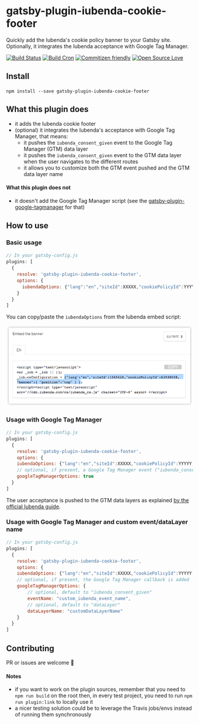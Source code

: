 # gatsby-plugin-iubenda-cookie-footer
Quickly add the Iubenda's cookie policy banner to your Gatsby site. Optionally, it integrates the
Iubenda acceptance with Google Tag Manager.

[![Build Status](https://travis-ci.com/NoriSte/gatsby-plugin-iubenda-cookie-footer.svg?branch=master)](https://travis-ci.com/NoriSte/gatsby-plugin-iubenda-cookie-footer)
[![Build Cron](https://img.shields.io/badge/build%20cron-weekly-44cc11.svg)](https://travis-ci.com/NoriSte/gatsby-plugin-iubenda-cookie-footer)
[![Commitizen friendly](https://img.shields.io/badge/commitizen-friendly-brightgreen.svg)](http://commitizen.github.io/cz-cli/)
[![Open Source
Love](https://badges.frapsoft.com/os/mit/mit.svg?v=102)](https://github.com/ellerbrock/open-source-badge/)

## Install

`npm install --save gatsby-plugin-iubenda-cookie-footer`

## What this plugin does

- it adds the Iubenda cookie footer
- (optional) it integrates the Iubenda's acceptance with Google Tag Manager, that means:
  - it pushes the `iubenda_consent_given` event to the Google Tag Manager (GTM) data layer
  - it pushes the `iubenda_consent_given` event to the GTM data layer when the user navigates to the
    different routes
  - it allows you to customize both the GTM event pushed and the GTM data layer name

#### What this plugin does not

- it doesn't add the Google Tag Manager script (see the
  [gatsby-plugin-google-tagmanager](https://www.gatsbyjs.org/packages/gatsby-plugin-google-tagmanager/)
  for that)

## How to use

### Basic usage

```javascript
// In your gatsby-config.js
plugins: [
  {
    resolve: 'gatsby-plugin-iubenda-cookie-footer',
    options: {
      iubendaOptions: {"lang":"en","siteId":XXXXX,"cookiePolicyId":YYYYY, /* ... */ },
    }
  }
]
```

You can copy/paste the `iubendaOptions` from the Iubenda embed script:

![Where to find the iubendaOptions](https://raw.githubusercontent.com/NoriSte/gatsby-plugin-iubenda-cookie-footer/master/assets/iubenda-options-shadow.png)

### Usage with Google Tag Manager

```javascript
// In your gatsby-config.js
plugins: [
  {
    resolve: 'gatsby-plugin-iubenda-cookie-footer',
    options: {
    iubendaOptions: {"lang":"en","siteId":XXXXX,"cookiePolicyId":YYYYY, /* ... */ },
    // optional, if present, a Google Tag Manager event ("iubenda_consent_given") is triggered
    googleTagManagerOptions: true
  }
]
```

The user acceptance is pushed to the GTM data layers as explained [by the official Iubenda guide](https://www.iubenda.com/en/help/1235-how-to-use-google-tag-manager-to-simplify-the-adoption-of-cookie-law-requirements).

### Usage with Google Tag Manager and custom event/dataLayer name

```javascript
// In your gatsby-config.js
plugins: [
  {
    resolve: 'gatsby-plugin-iubenda-cookie-footer',
    options: {
    iubendaOptions: {"lang":"en","siteId":XXXXX,"cookiePolicyId":YYYYY, /* ... */ },
    // optional, if present, the Google Tag Manager callback is added
    googleTagManagerOptions: {
        // optional, default to "iubenda_consent_given"
        eventName: "custom_iubenda_event_name",
        // optional, default to "dataLayer"
        dataLayerName: "customDataLayerName"
    }
  }
]
```

## Contributing

PR or issues are welcome 👋

#### Notes

- if you want to work on the plugin sources, remember that you need to `npm run build` on the root
  then, in every test project, you need to run `npm run plugin:link` to locally use it
- a nicer testing solution could be to leverage the Travis jobs/envs instead of running them synchronously
